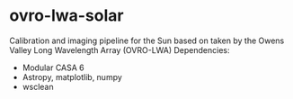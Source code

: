 # ovro-lwa-solar
Calibration and imaging pipeline for the Sun based on taken by the Owens Valley Long Wavelength Array (OVRO-LWA)
Dependencies:
- Modular CASA 6
- Astropy, matplotlib, numpy
- wsclean
